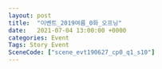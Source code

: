 ```yaml
---
layout: post
title:  "이벤트_2019여름_0화_오프닝"
date:   2021-07-04 13:00:00 +0000
categories: Event
Tags: Story Event
SceneCode: ["scene_evt190627_cp0_q1_s10"]
---
```

